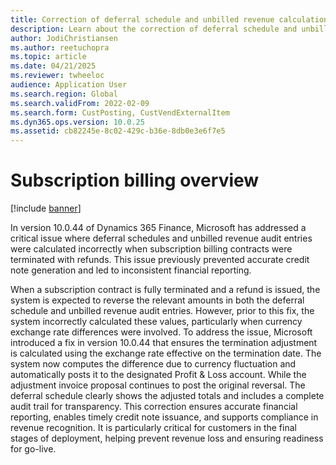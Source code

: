 ```yaml
---
title: Correction of deferral schedule and unbilled revenue calculation during subscription termination
description: Learn about the correction of deferral schedule and unbilled revenue calculation during subscription termination.
author: JodiChristiansen
ms.author: reetuchopra
ms.topic: article
ms.date: 04/21/2025
ms.reviewer: twheeloc
audience: Application User
ms.search.region: Global
ms.search.validFrom: 2022-02-09
ms.search.form: CustPosting, CustVendExternalItem
ms.dyn365.ops.version: 10.0.25
ms.assetid: cb82245e-8c02-429c-b36e-8db0e3e6f7e5
---
```


# Subscription billing overview

[!include [banner](../includes/banner.md)]

In version 10.0.44 of Dynamics 365 Finance, Microsoft has addressed a critical issue where deferral schedules and unbilled revenue audit entries were calculated incorrectly when subscription billing contracts were 
terminated with refunds. This issue previously prevented accurate credit note generation and led to inconsistent financial reporting.

When a subscription contract is fully terminated and a refund is issued, the system is expected to reverse the relevant amounts in both the deferral schedule and unbilled revenue audit entries. However, prior to 
this fix, the system incorrectly calculated these values, particularly when currency exchange rate differences were involved.
To address the issue, Microsoft introduced a fix in version 10.0.44 that ensures the termination adjustment is calculated using the exchange rate effective on the termination date. The system now computes the 
difference due to currency fluctuation and automatically posts it to the designated Profit & Loss account. While the adjustment invoice proposal continues to post the original reversal. The deferral schedule 
clearly shows the adjusted totals and includes a complete audit trail for transparency.
This correction ensures accurate financial reporting, enables timely credit note issuance, and supports compliance in revenue recognition. It is particularly critical for customers in the final stages of 
deployment, helping prevent revenue loss and ensuring readiness for go-live.
